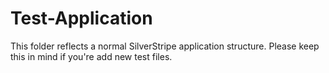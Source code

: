 # Test-Application
This folder reflects a normal SilverStripe application structure.
Please keep this in mind if you're add new test files.
